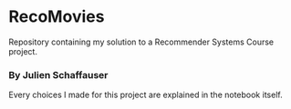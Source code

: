 # RecoMovies
Repository containing my solution to a Recommender Systems Course project.

### By Julien Schaffauser

Every choices I made for this project are explained in the notebook itself.

